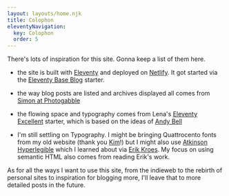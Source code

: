 ```yaml
---
layout: layouts/home.njk
title: Colophon
eleventyNavigation:
  key: Colophon
  order: 5
---
```


There's lots of inspiration for this site.  Gonna keep a list of them here.

- the site is built with [Eleventy]() and deployed on [Netlify]().  It got started via the [Eleventy Base Blog]() starter.
- the way blog posts are listed and archives displayed all comes from [Simon at Photogabble](https://photogabble.co.uk)
- the flowing space and typography comes from Lena's [Eleventy Excellent]() starter, which is based on the ideas of [Andy Bell]()

- I'm still settling on Typography.  I might be bringing Quattrocento fonts from my old website (thank you [Kim](https://eastwillow.com)!) but I might also use [Atkinson Hyperlegible]() which I learned about via [Erik Kroes](https://www.erikkroes.nl/).  My focus on using semantic HTML also comes from reading Erik's work.

As for all the ways I want to use this site, from the indieweb to the rebirth of personal sites to inspiration for blogging more, I'll leave that to more detailed posts in the future.

